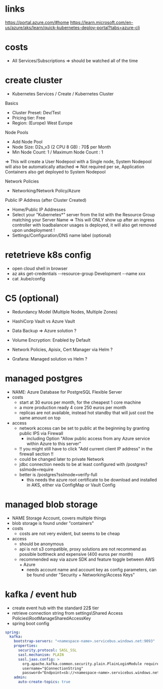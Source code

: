 # links 
https://portal.azure.com/#home
https://learn.microsoft.com/en-us/azure/aks/learn/quick-kubernetes-deploy-portal?tabs=azure-cli
   
# costs       
- All Services/Subscriptions => should be watched all of the time

# create cluster
- Kubernetes Services / Create / Kubernetes Cluster

Basics
- Cluster Preset: Dev/Test
- Pricing tier: Free
- Region: (Europe) West Europe

Node Pools
- Add Node Pool
- Node Size: D2s_v3 (2 CPU 8 GB) : 70$ per Month
- Min Node Count: 1 / Maximum Node Count : 1

=> This will create a User Nodepool with a Single node, System Nodepool will also be automatically attached
=> Not required per se, Application Containers also get deployed to System Nodepool

Network Policies
- Networking/Network Policy/Azure
                                                                                               
Public IP Address (after Cluster Created)
- Home/Public IP Addresses
- Select your "Kubernetes*" server from the list with the Resource Group matching your Server Name
=> This will ONLY show up after an ingress controller with loadbalancer usages is deployed, it will also get removed upon undeployment !
- Settings/Configuration/DNS name label (optional)

# retetrieve k8s config
- open cloud shell in browser
- az aks get-credentials --resource-group Development --name xxx
- cat .kube/config

# C5 (optional)
- Redundancy Model (Multiple Nodes, Multiple Zones)
- HashiCorp Vault vs Azure Vault
- Data Backup => Azure solution ?
- Volume Encryption: Enabled by Default

- Network Policies, Apisix, Cert Manager via Helm ?
- Grafana: Managed solution vs Helm ?
                                        
# managed postgres
- NAME: Azure Database for PostgreSQL Flexible Server
- costs 
  - start at 30 euros per month, for the cheapest 1 core machine
  - a more production ready 4 core 250 euros per month
  - replicas are not available, instead hot standby that will just cost the same amount on top
- access
  - network access can be set to public at the beginning by granting public IPS via Firewall
      - including Option "Allow public access from any Azure service within Azure to this server"
  - !! you might still have to click "Add current client IP address" in the firewall section !!
  - could be changed later to private Network
  - jdbc connection needs to be at least configured with /postgres?sslmode=require
  - better is /postgres?sslmode=verify-full
    - this needs the azure root certificate to be download and installed in AKS, either via ConfigMap or Vault Config

# managed blob storage
- NAME Storage Account, covers multiple things
- blob storage is found under "containers"
- costs
  - costs are not very evident, but seems to be cheap
- access 
  - should be anonymous
  - api is not s3 compatible, proxy solutions are not recommend as possible bottlneck and expensive (400 euros per month)
  - recommended way via azure SDK and feature toggle between AWS + Azure
    - needs account name and account key as config parameters, can be found under "Security + Networking/Access Keys"

# kafka / event hub
- create event hub with the standard 22$ tier
- retrieve connection string from settings\Shared Access Policies\RootManageSharedAccessKey
- spring boot config
```yaml
spring:
  kafka:
    bootstrap-servers: "<namespace-name>.servicebus.windows.net:9093"
    properties:
      security.protocol: SASL_SSL
      sasl.mechanism: PLAIN
      sasl.jaas.config: >
        org.apache.kafka.common.security.plain.PlainLoginModule required
        username="$ConnectionString"
        password="Endpoint=sb://<namespace-name>.servicebus.windows.net/;SharedAccessKeyName=<policy-name>;SharedAccessKey=<access-key>";
    admin:
      auto-create-topics: true
```
